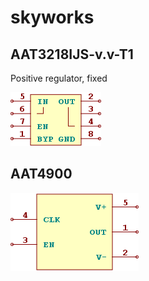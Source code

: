 # skyworks

## AAT3218IJS-v.v-T1
Positive regulator, fixed

![AAT3218IJS-v.v-T1__1__1](images/skyworks__AAT3218IJS-v.v-T1__1__1.png?raw=true) 

## AAT4900
![AAT4900__1__1](images/skyworks__AAT4900__1__1.png?raw=true) 

